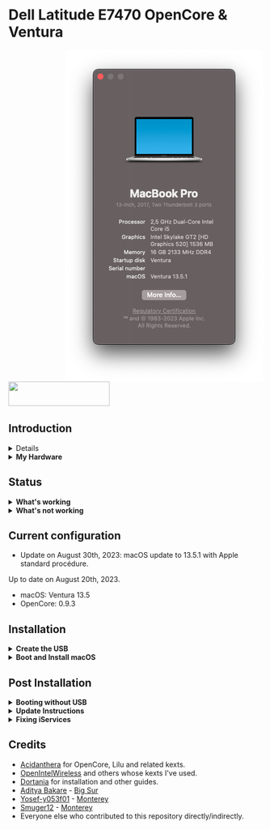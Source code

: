 # Dell Latitude E7470 OpenCore & Ventura

<img align="right" src="https://github.com/jessylou/DELL-Latitude-E7470-OpenCore-Ventura/blob/main/img/E7470-Ventura 13.5.1.png">

<a ref="https://github.com/acidanthera/OpenCorePkg"><img src="https://github.com/acidanthera/OpenCorePkg/blob/master/Docs/Logos/OpenCore_with_text_Small.png" width="200" height="48"><a/>

## Introduction

<details>
<summary><strong>Getting started</strong></summary>
</br>

**Meet the bootloader:**

- [Why OpenCore?](https://dortania.github.io/OpenCore-Install-Guide/why-oc.html)
- [Dortania's website](https://dortania.github.io)

**Recommended tools:**

- Plist editor: [ProperTree](https://github.com/corpnewt/ProperTree)
- EFI Partition Mounting Script: [MountEFI](https://github.com/corpnewt/MountEFI)

</details>

<details>
<summary><strong>My Hardware</strong></summary>
<br>

This Dell Latitude E7470 has been build in 2016.

| Model              | Dell Latitude E7470                        |
|:-------------------|:-------------------------------------------|
| Processor          | Intel Core i5-6300U @ 2.40GHz 3MB L3 cache |
| Graphics           | Integrated Intel HD Graphics 520 32 MB     |
| Memory             | 16GB 2133MHz DDR4 SDRAM (Dual channel)     |
| Display            | 14" FHD (1920x1000) - Non-Touch LCD        |
| Storage            | 512GB M.2 SATA SSD                         |
| Audio              | RealTek ALC3235 24-bits                    |
| WLAN + Bluetooth   | Intel® Tri-Band Wireless-AC 18260 867 Mbps |
| LAN                | Ethernet 10/100/1000 Mb/s (RJ-45)          |
| Camera             | 1280x720 FHD Webcam                        |
| Fingerprint Reader | Yes                                        |
| USB 3.0            | USB 3.0 x 2 ports, 1 PowerShare port       |
| SD Card            | SD 4.0                                     |
| Smart Card         | Yes                                        |
| Keyboard           | Backlit Keyboard                           |
| Trackpad           | ALPS Touchpad                              |

To get more:

- [Dell Latitude E7470](https://www.dell.com/support/manuals/fr-fr/latitude-e7470-ultrabook/late_e7470_om/caract%C3%A9ristiques?guid=guid-5a37743b-091b-4716-9574-f99f29e7bf1c&lang=en-us)
- [Intel Processor & Graphics](https://ark.intel.com/content/www/us/en/ark/products/88190/intel-core-i56300u-processor-3m-cache-up-to-3-00-ghz.html)

</details>

## Status

<details>
<summary><strong>What's working</strong></summary>
</br>

- [x] Intel HD 520 Graphics `incuding graphics acceleration`.
- [x] All USB ports.
- [x] Internal camera.
- [x] WiFi using [AirportItlwm](https://github.com/OpenIntelWireless/itlwm).
- [x] Bluetooth using [IntelBluetoothFirmware](https://github.com/OpenIntelWireless/IntelBluetoothFirmware) (without IntelBluetoothInjector.kext), with BlueToolFixup.kext from: [BrcmPatchRAM](https://github.com/acidanthera/BrcmPatchRAM) and BlueToothFixup.kext from the same source.
- [x] Shutdown/ Reboot/ Sleep/ Wake.
- [x] Speakers and headphones jack.
- [x] Intel Gigabit Ethernet.
- [x] iMessage, FaceTime, App Store.
- [x] miniDP and HDMI with digital audio passthrough (if you experience cursor lags, try turning on and off one of the displays).
- [x] Keyboard and Trackpad(two finger vertical swipes).
- [x] DRM (Works with Google Chrome. Tested with Prime Video and Netflix).
- [x] Multitouch gestures for ALPS touchpad.
- [x] SD Card Reader using [RealtekCardReader.kext](https://github.com/0xFireWolf/RealtekCardReader) with [RealtekCardReaderFriend.kext](https://github.com/0xFireWolf/RealtekCardReaderFriend).

</details>

<details>
<summary><strong>What's not working</strong></summary>
</br>

- [ ] AirDrop
- [ ] Smart Card reader

</details>

## Current configuration

- Update on August 30th, 2023: macOS update to 13.5.1 with Apple standard procédure.

Up to date on August 20th, 2023.
- macOS: Ventura 13.5
- OpenCore: 0.9.3

## Installation

<details>
<summary><strong>Create the USB</strong></summary>
</br>

Follow the [guide on the OpenCore documentation](https://dortania.github.io/OpenCore-Install-Guide/installer-guide/) to create a USB for installation. Choose the operating system you use to create the USB and proceed with the guide. At the end of the Create USB section, OpenCore will ask us to do additional configurations. We don't need to do any of that because the `EFI` folder in this repository provides all necessary configurations we need for installation on Dell Latitude E7470.
</details>

<details>
<summary><strong>Boot and Install macOS</strong></summary>
</br>

- Plug in the USB we created to your Dell computer
- Press the Power button to turn on our computer (if you used the Dell to create the USB, shutdown the computer first)
- Wait and we will see the Apple icon on a black screen with a progress bar at the bottom
- Then, we will see a menu with four options. Make sure select `Disk Utility` to partition your disk appropriately and format the partition for installing macOS into `APFS`. If you are dual booting with other operating systems, an easier way would be to partition the drive beforehand as some formats like NTFS are readonly on macOS.
- Follow the installation steps and configure the preferences to your liking
- Log in to macOS and enjoy

</details>

## Post Installation

<details>
<summary><strong>Booting without USB</strong></summary>
</br>

You need to plug in the installation USB created previously everytime you start macOS after shutdown. If you want to boot without the USB, follow [this guide by OpenCore](https://dortania.github.io/OpenCore-Post-Install/universal/oc2hdd.html#grabbing-opencore-off-the-usb).

</details>

<details>
<summary><strong>Update Instructions</strong></summary>
</br>

- To update from an older version of EFI to the current one, download this repository and replace your EFI folder with this one. Make sure you use your own SMBIOS, the included one is only for reference.

- After update, you can check your current OpenCore version by typing the following line in the Terminal:
```
nvram 4D1FDA02-38C7-4A6A-9CC6-4BCCA8B30102:opencore-version
```
You may see a line printed as follows:
```
4D1FDA02-38C7-4A6A-9CC6-4BCCA8B30102:opencore-version   REL-093-2023-06-12
```
where `REL` means a RELEASE version of OC, `093` means version 0.7.4, and `2023-06-12` is the date of the release.

</details>

<details>
<summary><strong>Fixing iServices</strong></summary>
</br>

- In order to get Apple Services like App Store working, you need to generate your own SMBIOS(The included one is only for reference).

- For more information on how to do that, visit the [Dortania Guide](https://dortania.github.io/OpenCore-Post-Install/universal/iservices.html#generate-a-new-serial).

</details>

## Credits

- [Acidanthera](https://github.com/acidanthera) for OpenCore, Lilu and related kexts.
- [OpenIntelWireless](https://github.com/OpenIntelWireless) and others whose kexts I've used.
- [Dortania](https://dortania.github.io) for installation and other guides.
- [Aditya Bakare](https://github.com/adityabakare) - [Big Sur](https://github.com/adityabakare/macOS-Dell-Latitude-E7470)
- [Yosef-y053f01](https://github.com/y053f01) - [Monterey](https://github.com/y053f01/macOS-Monterey-Dell-Latitude-E7470)
- [Smuger12](https://github.com/Smuger12) - [Monterey](https://github.com/Smuger12/Hackintosh_Dell_Latitude_E7470)
- Everyone else who contributed to this repository directly/indirectly.
